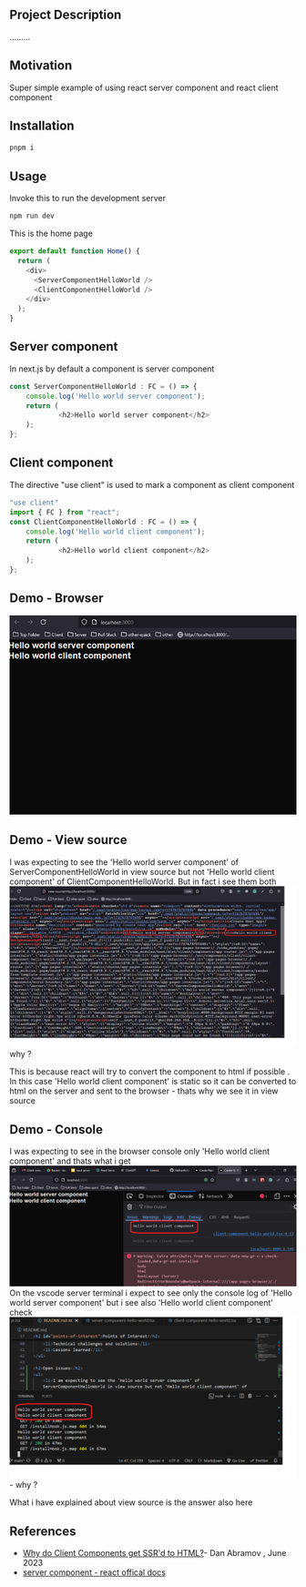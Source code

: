 <h2>Project Description</h2>
.........

<h2>Motivation</h2>
Super simple example of using react server component and react client component

<h2>Installation</h2>

```bash
pnpm i
```


<h2 id="usage">Usage</h2>
Invoke this to run the development server

```bash
npm run dev
```

This is the home page

```ts
export default function Home() {
  return (
    <div>
      <ServerComponentHelloWorld />
      <ClientComponentHelloWorld />
    </div>
  );
}
```


<h2>Server component</h2>
In next.js by default a component is server component

```ts
const ServerComponentHelloWorld : FC = () => {
    console.log('Hello world server component');
    return (
            <h2>Hello world server component</h2>
    );
};
```

<h2>Client component</h2>
The directive "use client" is used to mark a component as client component 

```ts
"use client"
import { FC } from "react";
const ClientComponentHelloWorld : FC = () => {
    console.log('Hello world client component');
    return (
            <h2>Hello world client component</h2>
    );
};
```


<h2>Demo - Browser</h2>

<img src='./figs/demo-main.png'/>


<h2>Demo - View source</h2>
<p>I was expecting to see the 'Hello world server component' of ServerComponentHelloWorld in view source but not 'Hello world client component' of ClientComponentHelloWorld. But in fact i see them both <img src='./figs/view-source-open-issue.png'/> why ?</p>
<p>This is because react will try to convert the component to html if possible . In this case 'Hello world client component' is static so it can be converted to html on the server and sent to the browser - thats why we see it in view source</p>

<h2>Demo - Console</h2>
<p>I was expecting to see in the browser console only 'Hello world client component' and thats what i get <img src='./figs/console-log-browser.png'/> On the vscode server terminal i expect to see only the console log of 'Hello world server component'  but i see also 'Hello world client component' check <img src='./figs/vscode-server-console.png'/> - why ?</p>
<p>What i have explained about view source is the answer also here </p>


<h2 id="references">References</h2>
<ul>
    <li><a href='https://github.com/reactwg/server-components/discussions/4'> Why do Client Components get SSR'd to HTML?</a>- Dan Abramov , June 2023</li>
    <li><a href='https://react.dev/reference/rsc/server-components'>server component - react offical docs</a></li>
</ul>

